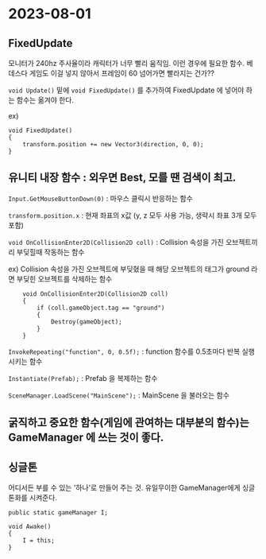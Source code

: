 # 2023-08-01

## FixedUpdate

모니터가 240hz 주사율이라 캐릭터가 너무 빨리 움직임. 이런 경우에 필요한 함수. 베데스다 게임도 이걸 넣지 않아서 프레임이 60 넘어가면 빨라지는 건가??

`void Update()` 밑에 `void FixedUpdate()` 를 추가하여 FixedUpdate 에 넣어야 하는 함수는 옮겨야 한다.

ex)
```
void FixedUpdate()
{
    transform.position += new Vector3(direction, 0, 0);    
}
```

## 유니티 내장 함수 : 외우면 Best, 모를 땐 검색이 최고.

`Input.GetMouseButtonDown(0)` : 마우스 클릭시 반응하는 함수

`transform.position.x` : 현재 좌표의 x값 (y, z 모두 사용 가능, 생략시 좌표 3개 모두 포함)

`void OnCollisionEnter2D(Collision2D coll)` : Collision 속성을 가진 오브젝트끼리 부딪힐때 작동하는 함수

ex) Collision 속성을 가진 오브젝트에 부딪혔을 때 해당 오브젝트의 태그가 ground 라면 부딪힌 오브젝트를 삭제하는 함수
```
    void OnCollisionEnter2D(Collision2D coll)
    {
        if (coll.gameObject.tag == "ground")
        {
            Destroy(gameObject);
        }
    }
```

`InvokeRepeating("function", 0, 0.5f);` : function 함수를 0.5초마다 반복 실행 시키는 함수

`Instantiate(Prefab);` : Prefab 을 복제하는 함수

`SceneManager.LoadScene("MainScene");` : MainScene 을 불러오는 함수

## 굵직하고 중요한 함수(게임에 관여하는 대부분의 함수)는 GameManager 에 쓰는 것이 좋다.

## 싱글톤

어디서든 부를 수 있는 '하나'로 만들어 주는 것. 유일무이한 GameManager에게 싱글톤화를 시켜준다.

```
public static gameManager I;

void Awake()
{
    I = this;
}
```





